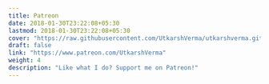 ```yaml
---
title: Patreon
date: 2018-01-30T23:22:08+05:30
lastmod: 2018-01-30T23:22:08+05:30
cover: "https://raw.githubusercontent.com/UtkarshVerma/utkarshverma.github.io/source/static/images/patreon.jpg"
draft: false
link: "https://www.patreon.com/UtkarshVerma"
weight: 4
description: "Like what I do? Support me on Patreon!"
---
```

